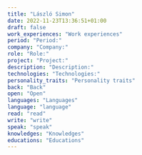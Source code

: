 ```yaml
---
title: "László Simon"
date: 2022-11-23T13:36:51+01:00
draft: false
work_experiences: "Work experiences"
period: "Period:"
company: "Company:"
role: "Role:"
project: "Project:"
description: "Description:"
technologies: "Technologies:"
personality_traits: "Personality traits"
back: "Back"
open: "Open"
languages: "Languages"
language: "language"
read: "read"
write: "write"
speak: "speak"
knowledges: "Knowledges"
educations: "Educations"
---
```



